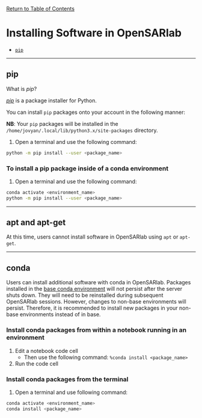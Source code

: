 [Return to Table of Contents](../user.md)

# Installing Software in OpenSARlab

- [`pip`](#pip)

---

## **pip**

What is _pip_?

[_pip_](https://pip.pypa.io/en/stable/) is a package installer for Python.

You can install `pip` packages onto your account in the following manner:

**NB**: Your `pip` packages will be installed in the `/home/jovyan/.local/lib/python3.x/site-packages` directory. 

1. Open a terminal and use the following command:

```bash
python -m pip install --user <package_name>
```
    
### To install a pip package inside of a conda environment
1. Open a terminal and use the following command:

```bash
conda activate <environment_name>
python -m pip install --user <package_name>
```  

--- 

## apt and apt-get
At this time, users cannot install software in OpenSARlab using `apt` or `apt-get`.

---

## conda

Users can install additional software with conda in OpenSARlab. 
Packages installed in the [base conda environment](https://conda.io/projects/conda/en/latest/user-guide/getting-started.html#managing-envs) will not persist after the server shuts down. They will need to be reinstalled during subsequent OpenSARlab sessions. However, changes to non-base environments will persist. Therefore, it is recommended to install new packages in your non-base environments instead of in base. 

### Install conda packages from within a notebook running in an environment
1. Edit a notebook code cell
    - Then use the following command: `%conda install <package_name>`
1. Run the code cell

### Install conda packages from the terminal
1. Open a terminal and use following command:

```bash
conda activate <environment_name>
conda install <package_name>
```